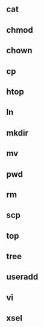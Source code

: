 ## cat
## chmod
## chown
## cp
## htop
## ln
## mkdir
## mv
## pwd
## rm
## scp
## top
## tree
## useradd
## vi
## xsel